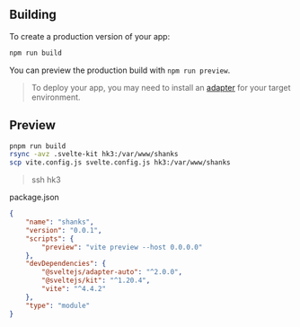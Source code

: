 ## Building

To create a production version of your app:

```bash
npm run build
```

You can preview the production build with `npm run preview`.

> To deploy your app, you may need to install an [adapter](https://kit.svelte.dev/docs/adapters) for your target environment.

## Preview

```sh
pnpm run build
rsync -avz .svelte-kit hk3:/var/www/shanks
scp vite.config.js svelte.config.js hk3:/var/www/shanks
```

> ssh hk3

package.json

```json
{
	"name": "shanks",
	"version": "0.0.1",
	"scripts": {
		"preview": "vite preview --host 0.0.0.0"
	},
	"devDependencies": {
		"@sveltejs/adapter-auto": "^2.0.0",
		"@sveltejs/kit": "^1.20.4",
		"vite": "^4.4.2"
	},
	"type": "module"
}
```
